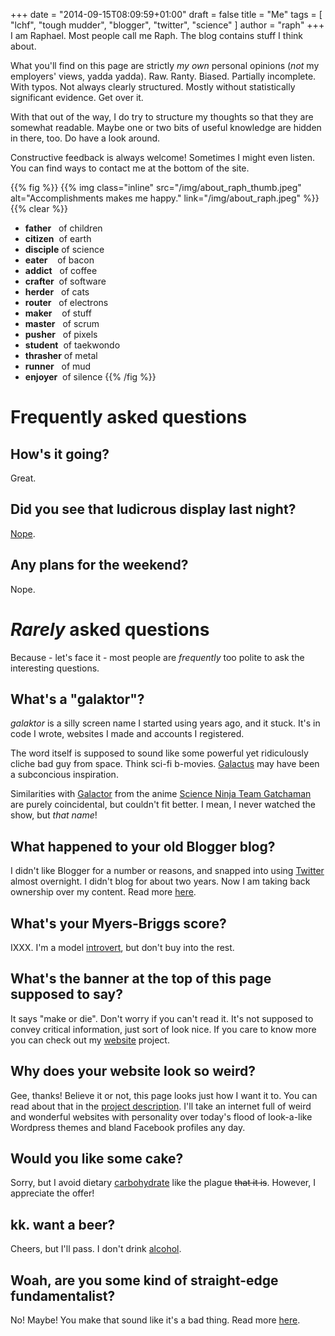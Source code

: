 +++
date = "2014-09-15T08:09:59+01:00"
draft = false
title = "Me"
tags = [ "lchf", "tough mudder", "blogger", "twitter", "science" ]
author = "raph"
+++
I am Raphael. Most people call me Raph. The blog contains stuff I think about.

What you'll find on this page are strictly *my own* personal opinions (*not* my employers' views, yadda yadda). Raw. Ranty. Biased. Partially incomplete. With typos. Not always clearly structured. Mostly without statistically significant evidence. Get over it.

With that out of the way, I do try to structure my thoughts so that they are somewhat readable. Maybe one or two bits of useful knowledge are hidden in there, too. Do have a look around.

Constructive feedback is always welcome! Sometimes I might even listen. You can find ways to contact me at the bottom of the site. 

{{% fig %}}
{{% img class="inline" src="/img/about_raph_thumb.jpeg" alt="Accomplishments makes me happy." link="/img/about_raph.jpeg" %}}
{{% clear %}}
* **father**&nbsp;&nbsp;&nbsp;of children
* **citizen**&nbsp;&nbsp;of earth
* **disciple**&nbsp;of science
* **eater**&nbsp;&nbsp;&nbsp;&nbsp;of bacon
* **addict**&nbsp;&nbsp;&nbsp;of coffee
* **crafter**&nbsp;&nbsp;of software
* **herder**&nbsp;&nbsp;&nbsp;of cats
* **router**&nbsp;&nbsp;&nbsp;of electrons
* **maker**&nbsp;&nbsp;&nbsp;&nbsp;of stuff
* **master**&nbsp;&nbsp;&nbsp;of scrum
* **pusher**&nbsp;&nbsp;&nbsp;of pixels
* **student**&nbsp;&nbsp;of taekwondo
* **thrasher** of metal
* **runner**&nbsp;&nbsp;&nbsp;of mud
* **enjoyer**&nbsp;&nbsp;of silence
{{% /fig %}}

# Frequently asked questions
## How's it going?
Great.

## Did you see that ludicrous display last night?
[Nope](https://www.youtube.com/watch?v=gWJIQm9qH-w).

## Any plans for the weekend?
Nope.

# *Rarely* asked questions
Because - let's face it - most people are *frequently* too polite to ask the interesting questions.

## What's a "galaktor"?
*galaktor* is a silly screen name I started using years ago, and it stuck. It's in code I wrote, websites I made and accounts I registered.

The word itself is supposed to sound like some powerful yet ridiculously cliche bad guy from space. Think sci-fi b-movies. [Galactus](https://en.wikipedia.org/wiki/Galactus) may have been a subconcious inspiration.

Similarities with [Galactor](https://en.wikipedia.org/wiki/Galactor) from the anime [Science Ninja Team Gatchaman](https://en.wikipedia.org/wiki/Science_Ninja_Team_Gatchaman) are purely coincidental, but couldn't fit better. I mean, I never watched the show, but *that name*!

## What happened to your old Blogger blog?
I didn't like Blogger for a number or reasons, and snapped into using [Twitter](https://twitter.com/estraph) almost overnight. I didn't blog for about two years. Now I am taking back ownership over my content. Read more [here](/on/blogging/).

## What's your Myers-Briggs score?
IXXX. I'm a model [introvert](/on/introverts/), but don't buy into the rest.

## What's the banner at the top of this page supposed to say?
It says "make or die". Don't worry if you can't read it. It's not supposed to convey critical information, just sort of look nice. If you care to know more you can check out my [website](/project/website) project.

## Why does your website look so weird?
Gee, thanks! Believe it or not, this page looks just how I want it to. You can read about that in the [project description](/project/website/). I'll take an internet full of weird and wonderful websites with personality over today's flood of look-a-like Wordpress themes and bland Facebook profiles any day.

## Would you like some cake?
Sorry, but I avoid dietary [carbohydrate](/on/carbs/) like the plague ~~that it is~~. However, I appreciate the offer!

## kk. want a beer?
Cheers, but I'll pass. I don't drink [alcohol](/on/alcohol/).

## Woah, are you some kind of straight-edge fundamentalist?
No! Maybe! You make that sound like it's a bad thing. Read more [here](/on/scepticism/).
